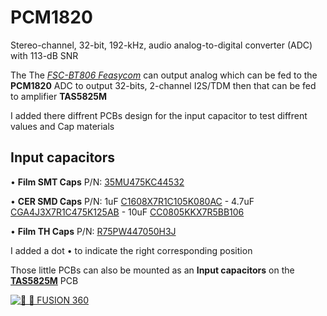 # PCM1820

Stereo-channel, 32-bit, 192-kHz, audio analog-to-digital converter (ADC) with 113-dB SNR

The The [*FSC-BT806 Feasycom*](https://github.com/Mala2/FSC-BT806) can output analog which can be fed to the **PCM1820** ADC to output 32-bits, 2-channel I2S/TDM then that can be fed to amplifier **TAS5825M**

I added there diffrent PCBs design for the input capacitor to test diffrent values and Cap materials


Input capacitors
-------------------

•  **Film SMT Caps** P/N:  [35MU475KC44532](https://www.digikey.com/en/products/detail/rubycon/35MU475KC44532/9951738) 

•  **CER SMD Caps** P/N: 1uF [C1608X7R1C105K080AC](https://www.digikey.com/en/products/detail/tdk-corporation/C1608X7R1C105K080AC/634395) - 4.7uF [CGA4J3X7R1C475K125AB](https://www.digikey.com/en/products/detail/tdk-corporation/CGA4J3X7R1C475K125AB/2672862) - 10uF [CC0805KKX7R5BB106](https://www.digikey.com/en/products/detail/yageo/CC0805KKX7R5BB106/5195283)
 
•  **Film TH Caps** P/N:  [R75PW447050H3J](https://www.digikey.com/en/products/detail/kemet/R75PW447050H3J/12144250) 

I added a dot • to indicate the right corresponding position

Those little PCBs can also be mounted as an **Input capacitors** on the **[TAS5825M](/Prototype/AMP_TAS5825M/)** PCB







[![🎨 📐 FUSION 360](https://www.ti.com/ds_dgm/images/fbd_sbasa61a.gif)](https://www.ti.com/product/PCM1820)


